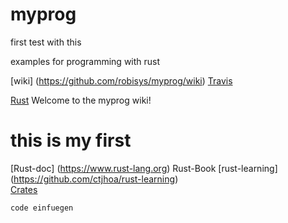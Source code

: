 # myprog

first test with this

examples for programming with rust

[wiki] (https://github.com/robisys/myprog/wiki)    [Travis ](https://travis-ci.org/robisys)

[Rust](https://github.com/robisys/myprog/wiki/Rust)
Welcome to the myprog wiki!
#  this is my first

[Rust-doc] (https://www.rust-lang.org) Rust-Book
[rust-learning] (https://github.com/ctjhoa/rust-learning)  
[Crates](https://crates.io)  

`code einfuegen`




